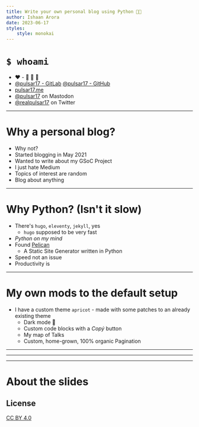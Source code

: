 ```yaml
---
title: Write your own personal blog using Python 📝🐍
author: Ishaan Arora
date: 2023-06-17
styles:
    style: monokai
---
```


# `$ whoami`
- ♥ - 🐍 🐧 🎨
- [@pulsar17 - GitLab](https://gitlab.com/pulsar17) [@pulsar17 - GitHub](https://github.com/pulsar17)
- [pulsar17.me](https://pulsar17.me)
- [@pulsar17](https://mastodon.social/@pulsar17) on Mastodon
- [@realpulsar17](https://twitter.com/realpulsar17) on Twitter

---------

# Why a personal blog?
- Why not?
- Started blogging in May 2021
- Wanted to write about my GSoC Project
- I just hate Medium
- Topics of interest are random
- Blog about anything

---------

# Why Python? (Isn't it slow)
- There's `hugo`, `eleventy`, `jekyll`, yes
    - `hugo` supposed to be very fast
- *Python on my mind*
- Found [Pelican](https://github.com/getpelican/pelican)
    - A Static Site Generator written in Python
- Speed not an issue
- Productivity is

---------

# My own mods to the default setup
- I have a custom theme `apricot` - made with some patches to an already existing theme
    - Dark mode 💯
    - Custom code blocks with a *Copý* button
    - My map of Talks
    - Custom, home-grown, 100% organic Pagination

-------
-------
-------

# About the slides

## License
[CC BY 4.0](https://creativecommons.org/licenses/by/4.0/)
